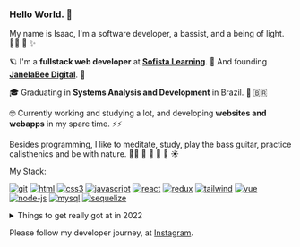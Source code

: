 ### Hello World. 👋

My name is Isaac, I'm a software developer, a bassist, and a being of light. 👨‍💻 🎸 ✨

🪐 I'm a **fullstack web developer** at [**Sofista Learning**](https://sofista.com.br/). 🚀 And founding [**JanelaBee Digital**](https://instagram.com/janelabee.digital). 🍯

🎓 Graduating in **Systems Analysis and Development** in Brazil. 📖 🇧🇷

🤓 Currently working and studying a lot, and developing **websites and webapps** in my spare time. ⚡⚡
 
Besides programming, I like to meditate, study, play the bass guitar, practice calisthenics and be with nature. 🧘‍♂️ 🧠 🎸 💪 🌳 ☀️

My Stack:

[![git](https://user-images.githubusercontent.com/37576563/160243346-1beba7ff-ca40-4333-a7d8-64bec86000ac.png)](https://git-scm.com/)
[![html](https://user-images.githubusercontent.com/37576563/160243759-a12f5a1b-581c-454b-8a5d-7e86d1aadd2e.png)](https://en.wikipedia.org/wiki/HTML5)
[![css3](https://user-images.githubusercontent.com/37576563/160243802-4d180142-c4d5-49e9-99f8-8d2d1a3546f3.png)](https://en.wikipedia.org/wiki/CSS)
[![javascript](https://user-images.githubusercontent.com/37576563/160047811-bab27e83-35d6-4a27-925b-9b996c573a49.png)](https://en.wikipedia.org/wiki/JavaScript)
[![react](https://user-images.githubusercontent.com/37576563/160046597-131c748c-9609-4836-a8da-678345d29537.png)](https://reactjs.org/)
[![redux](https://user-images.githubusercontent.com/37576563/160047687-15f0aa28-fdce-477d-b543-32131f4ae318.png)](https://redux.js.org/)
[![tailwind](https://user-images.githubusercontent.com/37576563/160243021-28610e05-79e3-41f6-9470-d969d75637fa.png)](https://tailwindcss.com)
[![vue](https://user-images.githubusercontent.com/37576563/160049918-1bc9b2da-c5b4-40ea-b1b9-3cf9641815d2.png)](https://vuejs.org/)
[![node-js](https://user-images.githubusercontent.com/37576563/160046386-57c9f15f-1876-4bfc-a265-49c2e4eefa89.png)](https://nodejs.org/)
[![mysql](https://user-images.githubusercontent.com/37576563/160047582-d90a2605-61d9-4a8d-a6eb-1ef781e33eeb.png)](https://www.mysql.com/)
[![sequelize](https://user-images.githubusercontent.com/37576563/160049581-ef32f180-80a6-4d2b-8324-2e3482515dab.png)](https://sequelize.org/)

<details>
  <summary>Things to get really got at in 2022</summary>
 
 - [ ] The Internet and how it works
 - [ ] Git
 - [ ] NodeJS
 - [ ] MySQL
 - [ ] Sequelize
 - [ ] TypeScript
 - [ ] Vue
 - [ ] Pinia
 - [ ] Nuxt
 - [ ] Next
 - [ ] NestJS
 - [ ] Ionic
 - [ ] Web Security
 - [ ] Fast typing
 
</details>


Please follow my developer journey, at [Instagram](https://instagram.com/codigoisaac).
